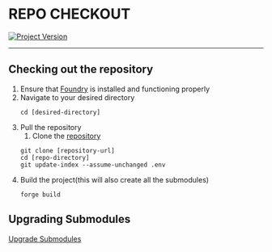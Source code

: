 # REPO CHECKOUT
[![Project Version][version-image]][version-url]

---

## Checking out the repository

1. Ensure that [Foundry][foundry-url] is installed and functioning properly
2. Navigate to your desired directory
   ````
   cd [desired-directory]
   ````
3. Pull the repository
   1. Clone the [repository][repository-url]
   ````
   git clone [repository-url]
   cd [repo-directory]
   git update-index --assume-unchanged .env
   ````
4. Build the project(this will also create all the submodules)
   ````
   forge build
   ````

## Upgrading Submodules

[Upgrade Submodules][upgradeSubmodules-url]


<!-- These are the body links -->
[foundry-url]: https://book.getfoundry.sh/getting-started/installation
[repository-url]: https://github.com/thrackle-io/Tron
[upgradeSubmodules-url]: ./SUBMODULE-UPGRADE.md

<!-- These are the header links -->
[version-image]: https://img.shields.io/badge/Version-1.3.0-brightgreen?style=for-the-badge&logo=appveyor
[version-url]: https://github.com/thrackle-io/Tron